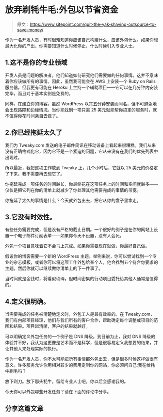 # 放弃剃牦牛毛:外包以节省资金

> 原文：<https://www.sitepoint.com/quit-the-yak-shaving-outsource-to-save-money/>

作为一名开发人员，有时很难知道你应该自己构建什么，应该外包什么。如果你想最大化你的产出，你需要知道什么时候停止，什么时候引入专业人士。

## 1.这不是你的专业领域

开发人员是问题的解决者。他们知道如何研究他们需要做的任何事情。这并不意味着你应该做所有的事情。因此，虽然我可能会在 AWS 上安装一个 Ruby on Rails 服务器，但我更有可能在 Heroku 上主持一个辅助项目——它可以在几分钟内安装完毕，而且对于基本实例是免费的。

同样，在建立你的博客。虽然 WordPress 以其五分钟安装而闻名，但不可避免地会出现路障和边缘情况。当你能找到一项只需 25 美元就能帮你搞定的服务时，就不值得你花时间亲自去做了。

## 2.你已经拖延太久了

我们为 Tweaky.com 发送的电子邮件简讯在移动设备上看起来很糟糕。我们从来没有正确格式化它，因为它不是一个紧迫的问题，它从来没有在我们的优先列表中出现过。

所以最近，我把这项工作放到 Tweaky 上，几个小时后，它就以 25 美元的价格定了下来。我不需要再去想它了。

你拖延完成一项任务的时间越长，你最终花在这项任务上的时间和空间就越多——仅仅是把它列在你的清单上就减少了你处理其他需要完成的事情的带宽。

你拖延了太久的事情是什么？今天就外包出去，把它从你的盘子里拿走。

## 3.它没有时效性。

有些任务需要完成，但是没有严格的截止日期。一个很好的例子是在你的网站上设置一个电子邮件订阅表单——如果你今天不设置，没有人会死。

外包一个项目意味着它不会马上完成。如果你需要现在就做，你最好自己做。

假设你的博客需要一个新的 WordPress 主题。举例来说，你可以尝试找到一个专业的杂志模板，或者你可以将这项工作外包给某个人，他会找到五个符合你要求的主题。然后你就可以继续做你清单上的下一件事了。

当时间就是金钱时，将看似琐碎，但时间密集的行动项目委托给其他人通常是值得的。

## 4.定义很明确。

当需要完成的任务被清楚地定义时，外包工人是最有效率的。在 Tweaky.com，我们有内部项目经理，他们与我们所有的客户合作，帮助确定每个调整或项目的范围和结果。项目越清晰，客户的结果就越好。

可以明确定义外包任务的一个例子是 DNS 降级。到目前为止，我对 DNS 降级的体验并不好，我认为这更像是艺术而不是科学，但是很容易定义我想要的结果，并让其他人来处理实际的执行。

作为一名开发人员，你不太可能把所有事情都外包出去，但是很多时候这样做很有意义。许多服务允许你用相对较少的费用定制你的网站，你必须问自己:我在给牦牛剃毛吗？

放下剃刀。放下那头牦牛。留给专业人士吧。你以后会感谢我的。

今天你可以外包哪些开发任务？请在下面的评论中分享。

## 分享这篇文章